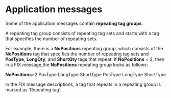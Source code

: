 # Application messages


Some  of the application messages contain **repeating tag groups**.

A repeating tag group consists of repeating tag sets and starts with a tag that specifies the number of repeating sets. 

For example, there is a **NoPositions** repeating group, which consists of the **NoPositions** tag that specifies the number of repeating tag sets and **PosType**, **LongQty**, and **ShortQty** tags that repeat. If **NoPositions** = 2, then in a FIX message,the **NoPositions** repeating group looks as follows:

**NoPositions**=2 PosType LongType ShortType PosType LongType ShortType
 
In the FIX message descriptions, a tag that repeats in a repeating group is marked as 'Repeating tag'.